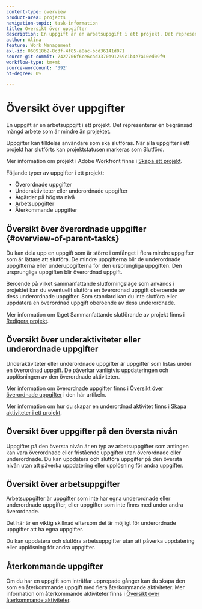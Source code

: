 ```yaml
---
content-type: overview
product-area: projects
navigation-topic: task-information
title: Översikt över uppgifter
description: En uppgift är en arbetsuppgift i ett projekt. Det representerar en begränsad mängd arbete som är mindre än projektet.
author: Alina
feature: Work Management
exl-id: 060918b2-8c3f-4f85-a8ac-bcd36141d071
source-git-commit: 7427706f6ce6cad3370b91269c1b4e7a10ed09f9
workflow-type: tm+mt
source-wordcount: '392'
ht-degree: 0%

---
```


# Översikt över uppgifter

<!-- Audited: 01/2024 -->

En uppgift är en arbetsuppgift i ett projekt. Det representerar en begränsad mängd arbete som är mindre än projektet.

Uppgifter kan tilldelas användare som ska slutföras. När alla uppgifter i ett projekt har slutförts kan projektstatusen markeras som Slutförd.

Mer information om projekt i Adobe Workfront finns i [Skapa ett projekt](../../../manage-work/projects/create-projects/create-project.md).

Följande typer av uppgifter i ett projekt:

* Överordnade uppgifter
* Underaktiviteter eller underordnade uppgifter
* Åtgärder på högsta nivå
* Arbetsuppgifter
* Återkommande uppgifter

## Översikt över överordnade uppgifter  {#overview-of-parent-tasks}

Du kan dela upp en uppgift som är större i omfånget i flera mindre uppgifter som är lättare att slutföra. De mindre uppgifterna blir de underordnade uppgifterna eller underuppgifterna för den ursprungliga uppgiften. Den ursprungliga uppgiften blir överordnad uppgift.

Beroende på vilket sammanfattande slutförningsläge som används i projektet kan du eventuellt slutföra en överordnad uppgift oberoende av dess underordnade uppgifter. Som standard kan du inte slutföra eller uppdatera en överordnad uppgift oberoende av dess underordnade.

Mer information om läget Sammanfattande slutförande av projekt finns i [Redigera projekt](../../../manage-work/projects/manage-projects/edit-projects.md).

## Översikt över underaktiviteter eller underordnade uppgifter

Underaktiviteter eller underordnade uppgifter är uppgifter som listas under en överordnad uppgift. De påverkar vanligtvis uppdateringen och upplösningen av den överordnade aktiviteten.

Mer information om överordnade uppgifter finns i [Översikt över överordnade uppgifter](#overview-of-parent-tasks) i den här artikeln.

Mer information om hur du skapar en underordnad aktivitet finns i [Skapa aktiviteter i ett projekt](../../../manage-work/tasks/create-tasks/create-tasks-in-project.md).

## Översikt över uppgifter på den översta nivån

Uppgifter på den översta nivån är en typ av arbetsuppgifter som antingen kan vara överordnade eller fristående uppgifter utan överordnade eller underordnade. Du kan uppdatera och slutföra uppgifter på den översta nivån utan att påverka uppdatering eller upplösning för andra uppgifter.

## Översikt över arbetsuppgifter

Arbetsuppgifter är uppgifter som inte har egna underordnade eller underordnade uppgifter, eller uppgifter som inte finns med under andra överordnade.

Det här är en viktig skillnad eftersom det är möjligt för underordnade uppgifter att ha egna uppgifter.

Du kan uppdatera och slutföra arbetsuppgifter utan att påverka uppdatering eller upplösning för andra uppgifter.

## Återkommande uppgifter

Om du har en uppgift som inträffar upprepade gånger kan du skapa den som en återkommande uppgift med flera återkommande aktiviteter. Mer information om återkommande aktiviteter finns i [Översikt över återkommande aktiviteter](../../../manage-work/tasks/manage-tasks/recurring-tasks-overview.md).
